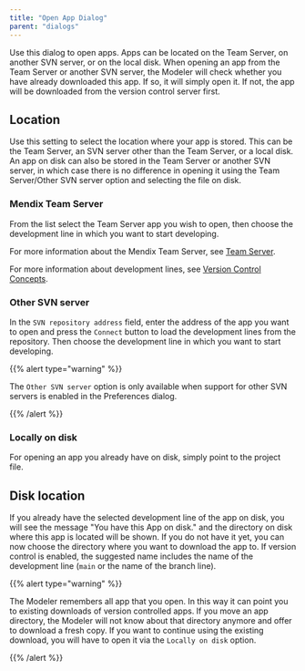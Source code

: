 ```yaml
---
title: "Open App Dialog"
parent: "dialogs"
---
```

Use this dialog to open apps. Apps can be located on the Team Server, on another SVN server, or on the local disk. When opening an app from the Team Server or another SVN server, the Modeler will check whether you have already downloaded this app. If so, it will simply open it. If not, the app will be downloaded from the version control server first.

## Location

Use this setting to select the location where your app is stored. This can be the Team Server, an SVN server other than the Team Server, or a local disk. An app on disk can also be stored in the Team Server or another SVN server, in which case there is no difference in opening it using the Team Server/Other SVN server option and selecting the file on disk.

### Mendix Team Server

From the list select the Team Server app you wish to open, then choose the development line in which you want to start developing.

For more information about the Mendix Team Server, see [Team Server](team-server).

For more information about development lines, see [Version Control Concepts](version-control-concepts).

### Other SVN server

In the `SVN repository address` field, enter the address of the app you want to open and press the `Connect` button to load the development lines from the repository. Then choose the development line in which you want to start developing.

{{% alert type="warning" %}}

The `Other SVN server` option is only available when support for other SVN servers is enabled in the Preferences dialog.

{{% /alert %}}

### Locally on disk

For opening an app you already have on disk, simply point to the project file.

## Disk location

If you already have the selected development line of the app on disk, you will see the message "You have this App on disk." and the directory on disk where this app is located will be shown. If you do not have it yet, you can now choose the directory where you want to download the app to. If version control is enabled, the suggested name includes the name of the development line (`main` or the name of the branch line).

{{% alert type="warning" %}}

The Modeler remembers all app that you open. In this way it can point you to existing downloads of version controlled apps. If you move an app directory, the Modeler will not know about that directory anymore and offer to download a fresh copy. If you want to continue using the existing download, you will have to open it via the `Locally on disk` option.

{{% /alert %}}
